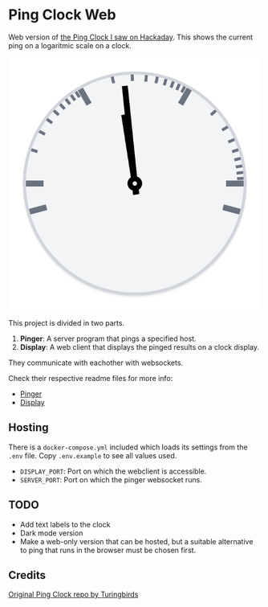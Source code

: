 # Ping Clock Web

Web version of [the Ping Clock I saw on Hackaday](https://hackaday.com/2022/02/09/that-clock-on-the-wall-is-actually-a-network-ping-display/). This shows the current ping on a logaritmic scale on a clock.

![clock](./clock.png)

This project is divided in two parts.

1. **Pinger**: A server program that pings a specified host.
2. **Display**: A web client that displays the pinged results on a clock display.

They communicate with eachother with websockets.

Check their respective readme files for more info:

- [Pinger](./pinger/README.md)
- [Display](./display/README.md)

## Hosting

There is a `docker-compose.yml` included which loads its settings from the `.env` file. Copy `.env.example` to see all values used.

- `DISPLAY_PORT`: Port on which the webclient is accessible.
- `SERVER_PORT`: Port on which the pinger websocket runs.

## TODO

- Add text labels to the clock
- Dark mode version
- Make a web-only version that can be hosted, but a suitable alternative to ping that runs in the browser must be chosen first.

## Credits

[Original Ping Clock repo by Turingbirds](https://github.com/turingbirds/ping-clock/)
